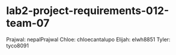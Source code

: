 # lab2-project-requirements-012-team-07

Prajwal: nepalPrajwal 
Chloe: chloecantalupo
Elijah: elwh8851
Tyler: tyco8091
